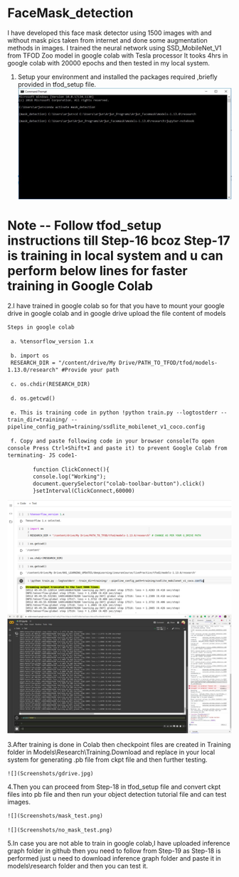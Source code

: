 <h1>FaceMask_detection</h1>

I have developed this face mask detector using 1500 images with and without mask pics taken from internet and done some augmentation methods in images.
I trained the neural network using SSD_MobileNet_V1 from TFOD Zoo model in google colab with Tesla processor
It tooks 4hrs in google colab with 20000 epochs and then tested in my local system.

1. Setup your environment and installed the packages required ,briefly provided in tfod_setup file.
 ![](Screenshots/cmd.JPG)

<h1>Note -- Follow tfod_setup instructions till Step-16 bcoz Step-17 is training in local system and u can perform below lines for faster training in Google Colab </h1>

2.I have trained in google colab so for that you have to mount your google drive in google colab and in google drive upload the file content of models
   
    Steps in google colab
   
     a. %tensorflow_version 1.x

     b. import os
     RESEARCH_DIR = "/content/drive/My Drive/PATH_TO_TFOD/tfod/models-1.13.0/research" #Provide your path

     c. os.chdir(RESEARCH_DIR)

     d. os.getcwd()

     e. This is training code in python !python train.py --logtostderr --train_dir=training/ --pipeline_config_path=training/ssdlite_mobilenet_v1_coco.config

     f. Copy and paste following code in your browser console(To open console Press Ctrl+Shift+I and paste it) to prevent Google Colab from terminating- JS code1-
         
            function ClickConnect(){
            console.log("Working"); 
            document.querySelector("colab-toolbar-button").click() 
            }setInterval(ClickConnect,60000)
      
  ![](Screenshots/colabOutPut.png)
  ![](Screenshots/trainingStartedinColab.jpeg)
  
 3.After training is done in Colab then checkpoint files are created in Training folder in Models\Research\Training.Download and replace in your local system
    for generating .pb file from ckpt file and then further testing. 
    
    ![](Screenshots/gdrive.jpg)
    
 4.Then you can proceed from Step-18 in tfod_setup file and convert ckpt files into pb file and then run your object detection tutorial file and can test images.
 
    ![](Screenshots/mask_test.png)
    
    ![](Screenshots/no_mask_test.png)
    
 5.In case you are not able to train in google colab,I have uploaded inference graph folder in github then you need to follow from Step-19 as Step-18 is performed just u need to download inference graph folder and paste it in models\research folder and then you can test it.   
  
 
 
